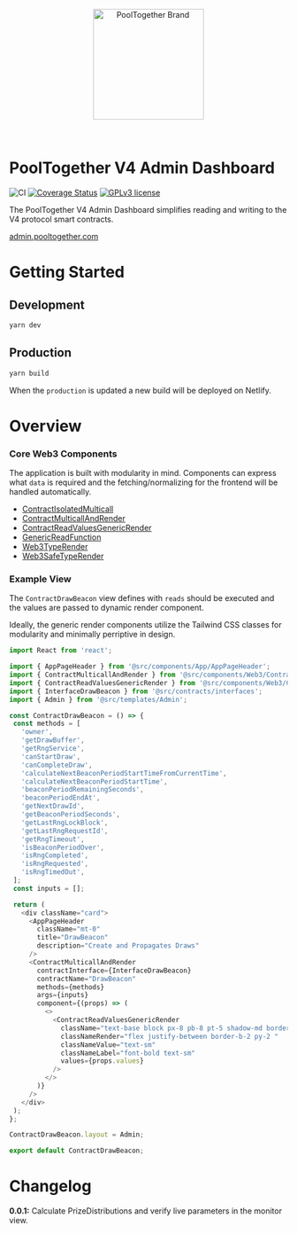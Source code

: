 <p align="center">
  <a href="https://github.com/pooltogether/pooltogether--brand-assets">
    <img src="https://github.com/pooltogether/pooltogether--brand-assets/blob/977e03604c49c63314450b5d432fe57d34747c66/logo/pooltogether-logo--purple-gradient.png?raw=true" alt="PoolTogether Brand" style="max-width:100%;" width="200">
  </a>
</p>

<br />

# PoolTogether V4 Admin Dashboard

![CI](https://github.com/pooltogether/v4-admin-dashboard/actions/workflows/main.yml/badge.svg)
[![Coverage Status](https://coveralls.io/repos/github/pooltogether/v4-admin-dashboard/badge.svg?branch=master)](https://coveralls.io/github/pooltogether/v4-admin-dashboard?branch=master)
[![GPLv3 license](https://img.shields.io/badge/License-GPLv3-blue.svg)](http://perso.crans.org/besson/LICENSE.html)


The PoolTogether V4 Admin Dashboard simplifies reading and writing to the V4 protocol smart contracts. 

[admin.pooltogether.com](https://admin.pooltogether.com/)

# Getting Started

## Development
```.sh
yarn dev
```

## Production

```.sh
yarn build
```

When the `production` is updated a new build will be deployed on Netlify.

# Overview
### Core Web3 Components
The application is built with modularity in mind. Components can express what `data` is required and the fetching/normalizing for the frontend will be handled automatically.

 - [ContractIsolatedMulticall](https://github.com/pooltogether/v4-admin-dashboard/blob/master/src/components/Web3/Contracts/ContractIsolatedMulticall.tsx)
 - [ContractMulticallAndRender](https://github.com/pooltogether/v4-admin-dashboard/blob/master/src/components/Web3/Contracts/ContractMulticallAndRender.tsx)
 - [ContractReadValuesGenericRender](https://github.com/pooltogether/v4-admin-dashboard/blob/master/src/components/Web3/Contracts/ContractReadValuesGenericRender.tsx)
 - [GenericReadFunction](https://github.com/pooltogether/v4-admin-dashboard/blob/master/src/components/Web3/Contracts/GenericReadFunction.tsx)
 - [Web3TypeRender](https://github.com/pooltogether/v4-admin-dashboard/blob/master/src/components/Web3/Web3TypeRender.tsx)
 - [Web3SafeTypeRender](https://github.com/pooltogether/v4-admin-dashboard/blob/master/src/components/Web3/Web3SafeTypeRender.tsx)

 ### Example View

 The `ContractDrawBeacon` view defines with `reads` should be executed and the values are passed to dynamic render component.

 Ideally, the generic render components utilize the Tailwind CSS classes for modularity and minimally perriptive in design.

 ```js
 import React from 'react';

import { AppPageHeader } from '@src/components/App/AppPageHeader';
import { ContractMulticallAndRender } from '@src/components/Web3/Contracts/ContractMulticallAndRender';
import { ContractReadValuesGenericRender } from '@src/components/Web3/Contracts/ContractReadValuesGenericRender';
import { InterfaceDrawBeacon } from '@src/contracts/interfaces';
import { Admin } from '@src/templates/Admin';

const ContractDrawBeacon = () => {
  const methods = [
    'owner',
    'getDrawBuffer',
    'getRngService',
    'canStartDraw',
    'canCompleteDraw',
    'calculateNextBeaconPeriodStartTimeFromCurrentTime',
    'calculateNextBeaconPeriodStartTime',
    'beaconPeriodRemainingSeconds',
    'beaconPeriodEndAt',
    'getNextDrawId',
    'getBeaconPeriodSeconds',
    'getLastRngLockBlock',
    'getLastRngRequestId',
    'getRngTimeout',
    'isBeaconPeriodOver',
    'isRngCompleted',
    'isRngRequested',
    'isRngTimedOut',
  ];
  const inputs = [];

  return (
    <div className="card">
      <AppPageHeader
        className="mt-0"
        title="DrawBeacon"
        description="Create and Propagates Draws"
      />
      <ContractMulticallAndRender
        contractInterface={InterfaceDrawBeacon}
        contractName="DrawBeacon"
        methods={methods}
        args={inputs}
        component={(props) => (
          <>
            <ContractReadValuesGenericRender
              className="text-base block px-8 pb-8 pt-5 shadow-md border-t-2 rounded-xl mt-5 "
              classNameRender="flex justify-between border-b-2 py-2 "
              classNameValue="text-sm"
              classNameLabel="font-bold text-sm"
              values={props.values}
            />
          </>
        )}
      />
    </div>
  );
};

ContractDrawBeacon.layout = Admin;

export default ContractDrawBeacon;

```

# Changelog

**0.0.1:** Calculate PrizeDistributions and verify live parameters in the monitor view.

